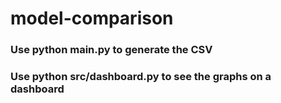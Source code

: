 # model-comparison

### Use python main.py to generate the CSV
### Use python src/dashboard.py to see the graphs on a dashboard
